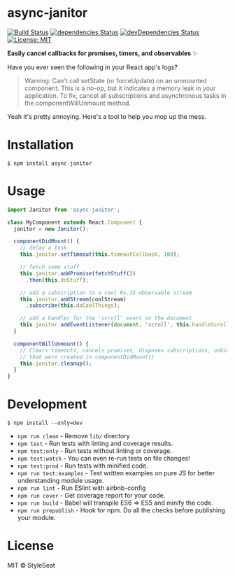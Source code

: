 # async-janitor

[![Build Status](https://travis-ci.org/styleseat/async-janitor.svg?branch=master)](https://travis-ci.org/styleseat/async-janitor) [![dependencies Status](https://david-dm.org/styleseat/async-janitor/status.svg)](https://david-dm.org/styleseat/async-janitor) [![devDependencies Status](https://david-dm.org/styleseat/async-janitor/dev-status.svg)](https://david-dm.org/styleseat/async-janitor?type=dev) [![License: MIT](https://img.shields.io/badge/License-MIT-blue.svg)](https://opensource.org/licenses/MIT)

**Easily cancel callbacks for promises, timers, and observables** ✨

Have you ever seen the following in your React app's logs?

> Warning: Can't call setState (or forceUpdate) on an unmounted component. This is a no-op, but it indicates a memory leak in your application. To fix, cancel all subscriptions and asynchronous tasks in the componentWillUnmount method.

Yeah it's pretty annoying. Here's a tool to help you mop up the mess.

# Installation
```
$ npm install async-janitor
```

# Usage
```javascript
import Janitor from 'async-janitor';

class MyComponent extends React.Component {
  janitor = new Janitor();

  componentDidMount() {
    // delay a task
    this.janitor.setTimeout(this.timeoutCallback, 100);

    // fetch some stuff
    this.janitor.addPromise(fetchStuff())
      .then(this.doStuff);

    // add a subscription to a cool Rx.JS observable stream
    this.janitor.addStream(coolStream)
      .subscribe(this.doCoolThings);

    // add a handler for the 'scroll' event on the document
    this.janitor.addEventListener(document, 'scroll', this.handleScroll);
  }

  componentWillUnmount() {
    // Clears timeouts, cancels promises, disposes subscriptions, unbinds event handlers
    // that were created in componentDidMount()
    this.janitor.cleanup();
  }
}
```


# Development

```
$ npm install --only=dev
```

- `npm run clean` - Remove `lib/` directory
- `npm test` - Run tests with linting and coverage results.
- `npm test:only` - Run tests without linting or coverage.
- `npm test:watch` - You can even re-run tests on file changes!
- `npm test:prod` - Run tests with minified code.
- `npm run test:examples` - Test written examples on pure JS for better understanding module usage.
- `npm run lint` - Run ESlint with airbnb-config
- `npm run cover` - Get coverage report for your code.
- `npm run build` - Babel will transpile ES6 => ES5 and minify the code.
- `npm run prepublish` - Hook for npm. Do all the checks before publishing your module.


# License

MIT © StyleSeat
